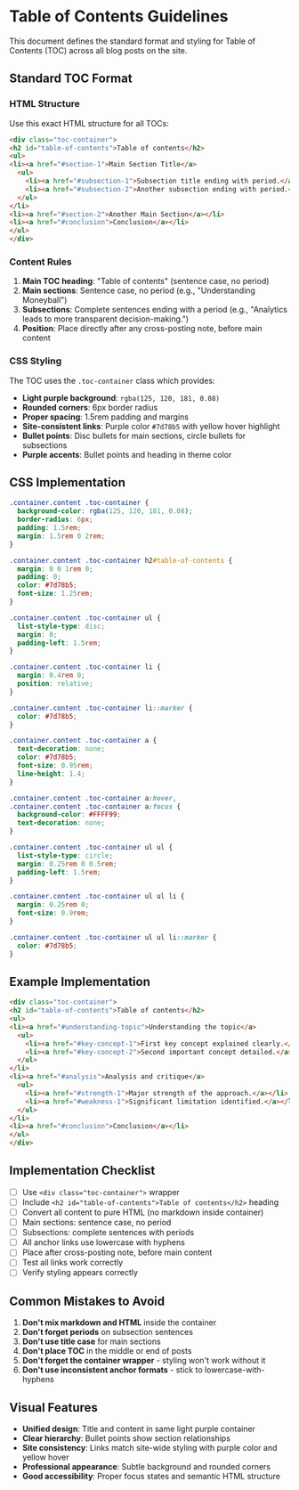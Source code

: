 # Table of Contents Guidelines

This document defines the standard format and styling for Table of Contents (TOC) across all blog posts on the site.

## Standard TOC Format

### HTML Structure
Use this exact HTML structure for all TOCs:

```html
<div class="toc-container">
<h2 id="table-of-contents">Table of contents</h2>
<ul>
<li><a href="#section-1">Main Section Title</a>
  <ul>
    <li><a href="#subsection-1">Subsection title ending with period.</a></li>
    <li><a href="#subsection-2">Another subsection ending with period.</a></li>
  </ul>
</li>
<li><a href="#section-2">Another Main Section</a></li>
<li><a href="#conclusion">Conclusion</a></li>
</ul>
</div>
```

### Content Rules
1. **Main TOC heading**: "Table of contents" (sentence case, no period)
2. **Main sections**: Sentence case, no period (e.g., "Understanding Moneyball")
3. **Subsections**: Complete sentences ending with a period (e.g., "Analytics leads to more transparent decision-making.")
4. **Position**: Place directly after any cross-posting note, before main content

### CSS Styling
The TOC uses the `.toc-container` class which provides:
- **Light purple background**: `rgba(125, 120, 181, 0.08)`
- **Rounded corners**: 6px border radius
- **Proper spacing**: 1.5rem padding and margins
- **Site-consistent links**: Purple color `#7d78b5` with yellow hover highlight
- **Bullet points**: Disc bullets for main sections, circle bullets for subsections
- **Purple accents**: Bullet points and heading in theme color

## CSS Implementation

```css
.container.content .toc-container {
  background-color: rgba(125, 120, 181, 0.08);
  border-radius: 6px;
  padding: 1.5rem;
  margin: 1.5rem 0 2rem;
}

.container.content .toc-container h2#table-of-contents {
  margin: 0 0 1rem 0;
  padding: 0;
  color: #7d78b5;
  font-size: 1.25rem;
}

.container.content .toc-container ul {
  list-style-type: disc;
  margin: 0;
  padding-left: 1.5rem;
}

.container.content .toc-container li {
  margin: 0.4rem 0;
  position: relative;
}

.container.content .toc-container li::marker {
  color: #7d78b5;
}

.container.content .toc-container a {
  text-decoration: none;
  color: #7d78b5;
  font-size: 0.95rem;
  line-height: 1.4;
}

.container.content .toc-container a:hover,
.container.content .toc-container a:focus {
  background-color: #FFFF99;
  text-decoration: none;
}

.container.content .toc-container ul ul {
  list-style-type: circle;
  margin: 0.25rem 0 0.5rem;
  padding-left: 1.5rem;
}

.container.content .toc-container ul ul li {
  margin: 0.25rem 0;
  font-size: 0.9rem;
}

.container.content .toc-container ul ul li::marker {
  color: #7d78b5;
}
```

## Example Implementation

```html
<div class="toc-container">
<h2 id="table-of-contents">Table of contents</h2>
<ul>
<li><a href="#understanding-topic">Understanding the topic</a>
  <ul>
    <li><a href="#key-concept-1">First key concept explained clearly.</a></li>
    <li><a href="#key-concept-2">Second important concept detailed.</a></li>
  </ul>
</li>
<li><a href="#analysis">Analysis and critique</a>
  <ul>
    <li><a href="#strength-1">Major strength of the approach.</a></li>
    <li><a href="#weakness-1">Significant limitation identified.</a></li>
  </ul>
</li>
<li><a href="#conclusion">Conclusion</a></li>
</ul>
</div>
```

## Implementation Checklist

- [ ] Use `<div class="toc-container">` wrapper
- [ ] Include `<h2 id="table-of-contents">Table of contents</h2>` heading
- [ ] Convert all content to pure HTML (no markdown inside container)
- [ ] Main sections: sentence case, no period
- [ ] Subsections: complete sentences with periods
- [ ] All anchor links use lowercase with hyphens
- [ ] Place after cross-posting note, before main content
- [ ] Test all links work correctly
- [ ] Verify styling appears correctly

## Common Mistakes to Avoid

1. **Don't mix markdown and HTML** inside the container
2. **Don't forget periods** on subsection sentences
3. **Don't use title case** for main sections
4. **Don't place TOC** in the middle or end of posts
5. **Don't forget the container wrapper** - styling won't work without it
6. **Don't use inconsistent anchor formats** - stick to lowercase-with-hyphens

## Visual Features

- **Unified design**: Title and content in same light purple container
- **Clear hierarchy**: Bullet points show section relationships
- **Site consistency**: Links match site-wide styling with purple color and yellow hover
- **Professional appearance**: Subtle background and rounded corners
- **Good accessibility**: Proper focus states and semantic HTML structure 
